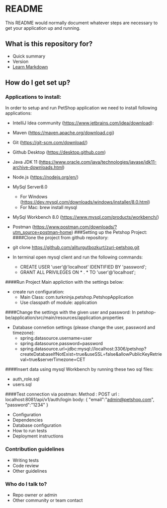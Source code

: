 # README #

This README would normally document whatever steps are necessary to get your application up and running.

## What is this repository for? ###

* Quick summary
* Version
* [Learn Markdown](https://bitbucket.org/tutorials/markdowndemo)

## How do I get set up? ###

### Applications to install:
In order to setup and run PetShop application we need to install following applications:
* IntelliJ Idea community (https://www.jetbrains.com/idea/download):
* Maven (https://maven.apache.org/download.cgi)
* Git (https://git-scm.com/download/)
* Github Desktop (https://desktop.github.com)
* Java JDK 11 (https://www.oracle.com/java/technologies/javase/jdk11-archive-downloads.html)
* Node.js (https://nodejs.org/en/)
* MySql Server8.0 
  * For Windows (https://dev.mysql.com/downloads/windows/installer/8.0.html)
  * For Mac:
  brew install mysql
* MySql Workbench 8.0 (https://www.mysql.com/products/workbench/)
* Postman (https://www.postman.com/downloads/?utm_source=postman-home)
###Setting up the Petshop Project:
####Clone the project from github repository:

* git clone https://github.com/aliturgutbozkurt/zuri-petshop.git
* In terminal open mysql client and run the following commands:
    * CREATE USER 'user'@'localhost' IDENTIFIED BY 'password'; 
    * GRANT ALL PRIVILEGES ON * . * TO 'user'@'localhost';

####Run Project Main appliction with the settings below:
* create run configuration:
  * Main Class: com.turkninja.petshop.PetshopApplication
  * Use classpath of module: application 
  
####Change the settings with the given user and password:
In petshop-be/application/src/main/resources/application.properties 

* Database connetion settings (please change the user, password and timezone):
  * spring.datasource.username=user
  * spring.datasource.password=password
  * spring.datasource.url=jdbc:mysql://localhost:3306/petshop?createDatabaseIfNotExist=true&useSSL=false&allowPublicKeyRetrieval=true&serverTimezone=CET

####Insert data using mysql Workbench by running these two sql files:
* auth_role.sql
* users.sql

####Test connection via postman: 
Method : POST
url : localhost:8081/api/v1/auth/login
body:
{
"email":"admin@petshop.com",
"password":"1234"
}

* Configuration
* Dependencies
* Database configuration
* How to run tests
* Deployment instructions

### Contribution guidelines ###

* Writing tests
* Code review
* Other guidelines

### Who do I talk to? ###

* Repo owner or admin
* Other community or team contact

